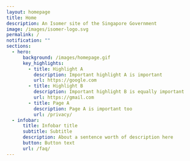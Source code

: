 ```yaml
---
layout: homepage
title: Home
description: An Isomer site of the Singapore Government
image: /images/isomer-logo.svg
permalink: /
notification: ""
sections:
  - hero:
      background: /images/homepage.gif
      key_highlights:
        - title: Highlight A
          description: Important highlight A is important
          url: https://google.com
        - title: Highlight B
          description: Important highlight B is equally important
          url: https://gmail.com
        - title: Page A
          description: Page A is important too
          url: /privacy/
  - infobar:
      title: Infobar title
      subtitle: Subtitle
      description: About a sentence worth of description here
      button: Button text
      url: /faq/
---
```

